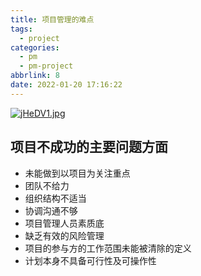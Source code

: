 ```yaml
---
title: 项目管理的难点
tags:
  - project
categories:
  - pm
  - pm-project
abbrlink: 8
date: 2022-01-20 17:16:22
---
```

  
[![jHeDV1.jpg](https://s1.ax1x.com/2022/07/19/jHeDV1.jpg)](https://imgtu.com/i/jHeDV1)

<!--more-->


## 项目不成功的主要问题方面

- 未能做到以项目为关注重点
- 团队不给力
- 组织结构不适当
- 协调沟通不够
- 项目管理人员素质底
- 缺乏有效的风险管理
- 项目的参与方的工作范围未能被清除的定义
- 计划本身不具备可行性及可操作性
